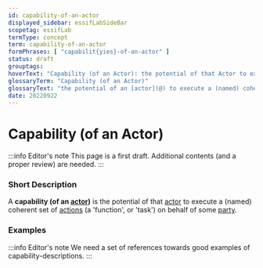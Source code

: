 ```yaml
---
id: capability-of-an-actor
displayed_sidebar: essifLabSideBar
scopetag: essifLab
termType: concept
term: capability-of-an-actor
formPhrases: [ "capabilit{yies}-of-an-actor" ]
status: draft
grouptags:
hoverText: "Capability (of an Actor): the potential of that Actor to execute a (named) coherent set of Actions (a 'function', or 'task') on behalf of some Party."
glossaryTerm: "Capability (of an Actor)"
glossaryText: "the potential of an [actor](@) to execute a (named) coherent set of [action](@) (a 'function', or 'task') on behalf of some [party](@)."
date: 20220922
---
```


# Capability (of an Actor)

:::info Editor's note
This page is a first draft. Additional contents (and a proper review) are needed.
:::
### Short Description

A **capability (of an [actor](@))** is the potential of that [actor](@) to execute a (named) coherent set of [actions](@) (a 'function', or 'task') on behalf of some [party](@).

### Examples

:::info Editor's note
We need a set of references towards good examples of capability-descriptions.
:::